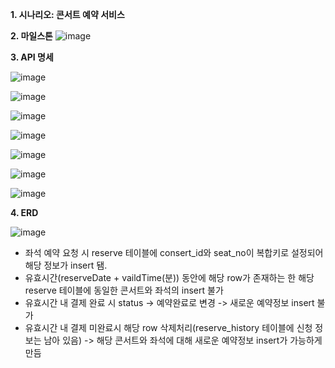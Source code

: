 **1. 시나리오: 콘서트 예약 서비스**
   
**2. 마일스톤**
![image](https://github.com/kkyuny/concert/assets/88278485/c7800d75-ac99-4c97-a68a-b2c4c88ab0fb)

**3. API 명세**

![image](https://github.com/kkyuny/concert/assets/88278485/65d1ca78-2693-4db8-921d-7aae93d5b0a4)

![image](https://github.com/kkyuny/concert/assets/88278485/b4a428e3-d434-47f0-ad37-258a8f08f70e)

![image](https://github.com/kkyuny/concert/assets/88278485/a397db1a-80c5-40c1-ac5c-ad46c4d7fc23)

![image](https://github.com/kkyuny/concert/assets/88278485/46b68a9b-04af-49d3-95ea-001ee1c707ee)

![image](https://github.com/kkyuny/concert/assets/88278485/5ff19b7f-cd07-4223-8962-488ae3ce3fc1)

![image](https://github.com/kkyuny/concert/assets/88278485/3021bdb0-b6eb-408c-b3ff-713cae3ecf27)

![image](https://github.com/kkyuny/concert/assets/88278485/629b09e5-81c5-41e3-a1ed-3304e0809f4f)

**4. ERD**

![image](https://github.com/kkyuny/concert/assets/88278485/2b73d313-fccf-4821-9191-b45bd437fdea)

- 좌석 예약 요청 시 reserve 테이블에 consert_id와 seat_no이 복합키로 설정되어 해당 정보가 insert 됌.
- 유효시간(reserveDate + vaildTime(분)) 동안에 해당 row가 존재하는 한 해당 reserve 테이블에 동일한 콘서트와 좌석의 insert 불가
- 유효시간 내 결제 완료 시 status -> 예약완료로 변경 -> 새로운 예약정보 insert 불가
- 유효시간 내 결제 미완료시 해당 row 삭제처리(reserve_history 테이블에 신청 정보는 남아 있음) -> 해당 콘서트와 좌석에 대해 새로운 예약정보 insert가 가능하게 만듬
   
